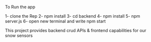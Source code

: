 To Run the app

1- clone the Rep
2- npm install
3- cd backend
4- npm install
5- npm server.js
6- open new terminal and write npm start

This project provides backend crud APIs & frontend capabilities for our snow sensors